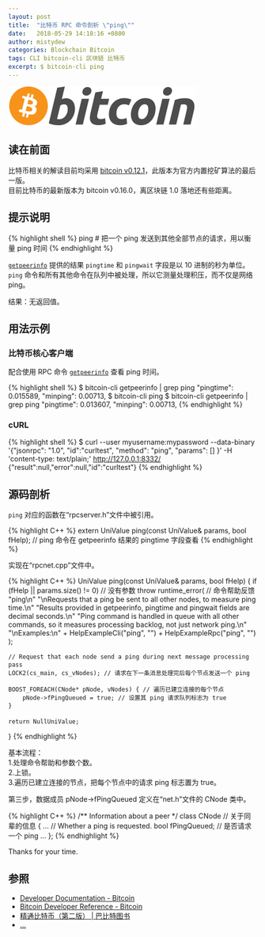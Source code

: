 ```yaml
---
layout: post
title:  "比特币 RPC 命令剖析 \"ping\""
date:   2018-05-29 14:18:16 +0800
author: mistydew
categories: Blockchain Bitcoin
tags: CLI bitcoin-cli 区块链 比特币
excerpt: $ bitcoin-cli ping
---
```

![bitcoin](/images/20180504/bitcoin.svg)

## 读在前面
比特币相关的解读目前均采用 [bitcoin v0.12.1](https://github.com/bitcoin/bitcoin/tree/v0.12.1)，此版本为官方内置挖矿算法的最后一版。<br>
目前比特币的最新版本为 bitcoin v0.16.0，离区块链 1.0 落地还有些距离。

## 提示说明

{% highlight shell %}
ping # 把一个 ping 发送到其他全部节点的请求，用以衡量 ping 时间
{% endhighlight %}

[`getpeerinfo`](/2018/05/29/bitcoin-rpc-command-getpeerinfo) 提供的结果 `pingtime` 和 `pingwait` 字段是以 10 进制的秒为单位。<br>
`ping` 命令和所有其他命令在队列中被处理，所以它测量处理积压，而不仅是网络 ping。

结果：无返回值。

## 用法示例

### 比特币核心客户端

配合使用 RPC 命令 [`getpeerinfo`](/2018/05/29/bitcoin-rpc-command-getpeerinfo) 查看 ping 时间。

{% highlight shell %}
$ bitcoin-cli getpeerinfo | grep ping
    "pingtime": 0.015589,
    "minping": 0.00713,
$ bitcoin-cli ping
$ bitcoin-cli getpeerinfo | grep ping
    "pingtime": 0.013607,
    "minping": 0.00713,
{% endhighlight %}

### cURL

{% highlight shell %}
$ curl --user myusername:mypassword --data-binary '{"jsonrpc": "1.0", "id":"curltest", "method": "ping", "params": [] }' -H 'content-type: text/plain;' http://127.0.0.1:8332/
{"result":null,"error":null,"id":"curltest"}
{% endhighlight %}

## 源码剖析
`ping` 对应的函数在“rpcserver.h”文件中被引用。

{% highlight C++ %}
extern UniValue ping(const UniValue& params, bool fHelp); // ping 命令在 getpeerinfo 结果的 pingtime 字段查看
{% endhighlight %}

实现在“rpcnet.cpp”文件中。

{% highlight C++ %}
UniValue ping(const UniValue& params, bool fHelp)
{
    if (fHelp || params.size() != 0) // 没有参数
        throw runtime_error( // 命令帮助反馈
            "ping\n"
            "\nRequests that a ping be sent to all other nodes, to measure ping time.\n"
            "Results provided in getpeerinfo, pingtime and pingwait fields are decimal seconds.\n"
            "Ping command is handled in queue with all other commands, so it measures processing backlog, not just network ping.\n"
            "\nExamples:\n"
            + HelpExampleCli("ping", "")
            + HelpExampleRpc("ping", "")
        );

    // Request that each node send a ping during next message processing pass
    LOCK2(cs_main, cs_vNodes); // 请求在下一条消息处理完后每个节点发送一个 ping

    BOOST_FOREACH(CNode* pNode, vNodes) { // 遍历已建立连接的每个节点
        pNode->fPingQueued = true; // 设置其 ping 请求队列标志为 true
    }

    return NullUniValue;
}
{% endhighlight %}

基本流程：<br>
1.处理命令帮助和参数个数。<br>
2.上锁。<br>
3.遍历已建立连接的节点，把每个节点中的请求 ping 标志置为 true。

第三步，数据成员 pNode->fPingQueued 定义在“net.h”文件的 CNode 类中。

{% highlight C++ %}
/** Information about a peer */
class CNode // 关于同辈的信息
{
    ...
    // Whether a ping is requested.
    bool fPingQueued; // 是否请求一个 ping
    ...
};
{% endhighlight %}

Thanks for your time.

## 参照
* [Developer Documentation - Bitcoin](https://bitcoin.org/en/developer-documentation)
* [Bitcoin Developer Reference - Bitcoin](https://bitcoin.org/en/developer-reference#ping)
* [精通比特币（第二版） \| 巴比特图书](http://book.8btc.com/masterbitcoin2cn)
* [...](https://github.com/mistydew/blockchain)
